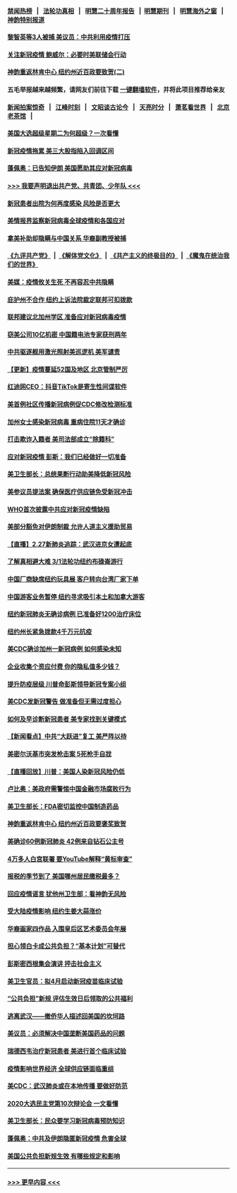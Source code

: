 #### [禁闻热榜](热点新闻.md?=0)  &nbsp;&nbsp;|&nbsp;&nbsp; [法轮功真相](https://github.com/gfw-breaker/truth/blob/master/README.md?=0) &nbsp;&nbsp;|&nbsp;&nbsp; [明慧二十周年报告](https://github.com/gfw-breaker/mh-reports/blob/master/README.md?=0) &nbsp;&nbsp;|&nbsp;&nbsp;[明慧期刊](https://github.com/gfw-breaker/mh-qikan) &nbsp;&nbsp;|&nbsp;&nbsp; [明慧海外之窗](https://github.com/gfw-breaker/mh-news/blob/master/README.md?=0) &nbsp;&nbsp;|&nbsp;&nbsp; [神韵特别报道](https://github.com/gfw-breaker/mh-news/blob/master/shenyun.md?=0)
#### [黎智英等3人被捕 美议员：中共利用疫情打压](../pages/nsc412/n11903768.md?t=02290731) 
#### [关注新冠疫情 鲍威尔：必要时美联储会行动](../pages/nsc412/n11903672.md?t=02290731) 
#### [神韵重返林肯中心 纽约州近百政要致贺(二)](../pages/nsc412/n11897500.md?t=02290731) 
#### 五毛举报越来越频繁，请网友们前往下载 [一键翻墙软件](https://github.com/gfw-breaker/ssr-accounts)，并将此项目推荐给亲友
#### [新闻拍案惊奇](https://github.com/gfw-breaker/banned-news/blob/master/pages/link4.md) &nbsp;&nbsp;|&nbsp;&nbsp; [江峰时刻](https://github.com/gfw-breaker/banned-news/blob/master/pages/link4.md) &nbsp;&nbsp;|&nbsp;&nbsp; [文昭谈古论今](https://github.com/gfw-breaker/banned-news/blob/master/pages/link4.md) &nbsp;&nbsp;|&nbsp;&nbsp; [天亮时分](https://github.com/gfw-breaker/banned-news/blob/master/pages/link4.md) &nbsp;&nbsp;|&nbsp;&nbsp; [萧茗看世界](https://github.com/gfw-breaker/banned-news/blob/master/pages/link4.md) &nbsp;&nbsp;|&nbsp;&nbsp; [北京老茶馆](https://github.com/gfw-breaker/banned-news/blob/master/pages/link4.md) &nbsp;&nbsp;|&nbsp;&nbsp; 
#### [美国大选超级星期二为何超级？一次看懂](../pages/nsc412/n11903490.md?t=02290731) 
#### [新冠疫情拖累 美三大股指陷入回调区间](../pages/nsc412/n11903211.md?t=02290731) 
#### [蓬佩奥：已告知伊朗 美国愿助其应对新冠病毒](../pages/nsc412/n11903212.md?t=02290731) 
#### [>>> 我要声明退出共产党、共青团、少年队 <<<](https://github.com/begood0513/goodnews/blob/master/quit/letter.md) 
#### [新冠患者出院为何再度感染 风险是否更大](../pages/nsc412/n11903262.md?t=02290731) 
#### [美情报界监察新冠病毒全球疫情和各国应对](../pages/nsc412/n11903098.md?t=02290731) 
#### [拿美补助却隐瞒与中国关系 华裔副教授被捕](../pages/nsc412/n11901687.md?t=02290731) 
#### [《九评共产党》](https://github.com/begood0513/9ping.md/blob/master/README.md) &nbsp;|&nbsp; [《解体党文化》](../../../../jtdwh.md/blob/master/README.md)  &nbsp;|&nbsp; [《共产主义的终极目的》](../../../../gczydzjmd.md/blob/master/README.md) &nbsp;|&nbsp; [《魔鬼在统治我们的世界》](../../../../mgztzwmdsj.md/blob/master/README.md) 
#### [美媒：疫情攸关生死 不再容忍中共隐瞒](../pages/nsc412/n11901694.md?t=02290731) 
#### [庇护州不合作  纽约上诉法院裁定联邦可扣拨款](../pages/nsc412/n11902238.md?t=02290731) 
#### [联邦建议北加州学区 准备应对新冠病毒疫情](../pages/nsc412/n11902448.md?t=02290731) 
#### [窃美公司10亿机密 中国籍电池专家获刑两年](../pages/nsc412/n11901996.md?t=02290731) 
#### [中共驱逐舰用激光照射美巡逻机 美军谴责](../pages/nsc412/n11901964.md?t=02290731) 
#### [【更新】疫情蔓延52国及地区 北京管制严厉](../pages/nsc412/n11890652.md?t=02290731) 
#### [红迪网CEO：抖音TikTok是寄生性间谍软件](../pages/nsc412/n11901675.md?t=02290731) 
#### [美首例社区传播新冠病例促CDC修改检测标准](../pages/nsc412/n11901490.md?t=02290731) 
#### [加州女士感染新冠病毒 重病住院11天才确诊](../pages/nsc412/n11901246.md?t=02290731) 
#### [打击欺诈入籍者 美司法部成立“除籍科”](../pages/nsc412/n11901364.md?t=02290731) 
#### [应对新冠疫情 彭斯：我们已经做好一切准备](../pages/nsc412/n11901268.md?t=02290731) 
#### [美卫生部长：总统果断行动助美降低新冠风险](../pages/nsc412/n11900906.md?t=02290731) 
#### [美参议员提法案 确保医疗供应链免受新冠冲击](../pages/nsc412/n11901144.md?t=02290731) 
#### [WHO首次披露中共应对新冠疫情缺陷](../pages/nsc412/n11900978.md?t=02290731) 
#### [美部分豁免对伊朗制裁 允许人道主义援助贸易](../pages/nsc412/n11900859.md?t=02290731) 
#### [【直播】2.27新肺炎追踪：武汉进京女遭起底](../pages/nsc412/n11900415.md?t=02290731) 
#### [了解真相避大难  3/1法轮功纽约布碌崙游行](../pages/nsc412/n11899501.md?t=02290731) 
#### [中国厂商缺席纽约玩具展  客户转向台湾厂家下单](../pages/nsc412/n11899505.md?t=02290731) 
#### [中国游客业务暂停  纽约寻求吸引本土和加拿大游客](../pages/nsc412/n11899492.md?t=02290731) 
#### [纽约新冠肺炎无确诊病例  已准备好1200治疗床位](../pages/nsc412/n11899474.md?t=02290731) 
#### [纽约州长紧急拨款4千万元抗疫](../pages/nsc412/n11899477.md?t=02290731) 
#### [美CDC确诊加州一新冠病例 如何感染未知](../pages/nsc412/n11899165.md?t=02290731) 
#### [企业收集个资应付费 你的隐私值多少钱？](../pages/nsc412/n11898097.md?t=02290731) 
#### [提升防疫层级 川普命彭斯领导新冠专案小组](../pages/nsc412/n11898934.md?t=02290731) 
#### [美CDC发新冠警告 做准备但无需过度担心](../pages/nsc412/n11898923.md?t=02290731) 
#### [如何及早诊断新冠患者 美专家找到关键模式](../pages/nsc412/n11898626.md?t=02290731) 
#### [【新闻看点】中共“大跃进”复工 美严阵以待](../pages/nsc412/n11898221.md?t=02290731) 
#### [美密尔沃基市突发枪击案 5死枪手自戕](../pages/nsc412/n11898687.md?t=02290731) 
#### [【直播回放】川普：美国人染新冠风险仍低](../pages/nsc412/n11898088.md?t=02290731) 
#### [卢比奥：美政府需警惕中国金融市场腐败行为](../pages/nsc412/n11898327.md?t=02290731) 
#### [美卫生部长：FDA密切监控中国制造药品](../pages/nsc412/n11898231.md?t=02290731) 
#### [神韵重返林肯中心 纽约州近百政要褒奖致贺](../pages/nsc412/n11893366.md?t=02290731) 
#### [美确诊60例新冠肺炎 42例来自钻石公主号](../pages/nsc412/n11898098.md?t=02290731) 
#### [4万多人白宫联署 要YouTube解释“黄标审查”](../pages/nsc412/n11897803.md?t=02290731) 
#### [报税的季节到了 美国哪州居民缴税最多？](../pages/nsc412/n11897626.md?t=02290731) 
#### [回应疫情谣言 犹他州卫生部：看神韵无风险](../pages/nsc412/n11896078.md?t=02290731) 
#### [受大陆疫情影响  纽约生姜大蒜涨价](../pages/nsc412/n11896485.md?t=02290731) 
#### [华裔画家四作品  入围皇后区艺术委员会年展](../pages/nsc412/n11896497.md?t=02290731) 
#### [担心领白卡成公共负担？“基本计划”可替代](../pages/nsc412/n11896478.md?t=02290731) 
#### [彭斯密西根集会演讲 抨击社会主义](../pages/nsc412/n11896543.md?t=02290731) 
#### [美卫生官员：拟4月启动新冠疫苗临床试验](../pages/nsc412/n11896357.md?t=02290731) 
#### [“公共负担”新规  评估生效日后领取的公共福利](../pages/nsc412/n11893847.md?t=02290731) 
#### [逃离武汉——撤侨华人描述回美国的坎坷路](../pages/nsc412/n11895897.md?t=02290731) 
#### [美议员：必须解决中国垄断美国药品的问题](../pages/nsc412/n11895991.md?t=02290731) 
#### [瑞德西韦治疗新冠患者 美进行首个临床试验](../pages/nsc412/n11895845.md?t=02290731) 
#### [疫情影响世界经济 全球供应链面临重组](../pages/nsc412/n11895634.md?t=02290731) 
#### [美CDC：武汉肺炎或在本地传播 要做好防范](../pages/nsc412/n11895597.md?t=02290731) 
#### [2020大选民主党第10次辩论会 一文看懂](../pages/nsc412/n11895486.md?t=02290731) 
#### [美卫生部长：民众要学习新冠病毒预防知识](../pages/nsc412/n11895308.md?t=02290731) 
#### [蓬佩奥：中共及伊朗隐匿新冠疫情 危害全球](../pages/nsc412/n11895492.md?t=02290731) 
#### [美国公共负担新规生效 有哪些规定和影响](../pages/nsc412/n11893866.md?t=02290731) 

----
#### [ >>> 更早内容 <<< ](../indexes/nsc412-earlier.md)
